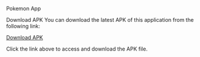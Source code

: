 Pokemon App

Download APK
You can download the latest APK of this application from the following link:

[Download APK](https://drive.google.com/drive/folders/1HBhLM9md67rah49CffNcLttqEgLbLVhx?usp=drive_link)

Click the link above to access and download the APK file.
